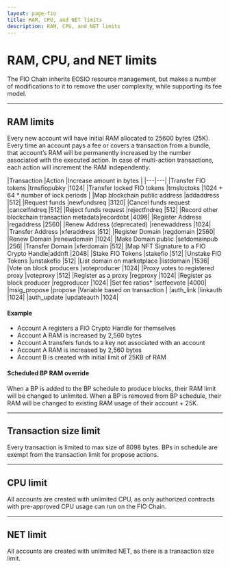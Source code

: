 ```yaml
---
layout: page-fio
title: RAM, CPU, and NET limits
description: RAM, CPU, and NET limits
---
```

# RAM, CPU, and NET limits

The FIO Chain inherits EOSIO resource management, but makes a number of modifications to it to remove the user complexity, while supporting its fee model.

---
## RAM limits

Every new account will have initial RAM allocated to 25600 bytes (25K). Every time an account pays a fee or covers a transaction from a bundle, that account’s RAM will be permanently increased by the number associated with the executed action. In case of multi-action transactions, each action will increment the RAM independently.

|Transaction |Action |Increase amount in bytes |
|---|---|
|Transfer FIO tokens |trnsfiopubky |1024|
|Transfer locked FIO tokens |trnsloctoks |1024 + 64 * number of lock periods |
|Map blockchain public address |addaddress |512|
|Request funds |newfundsreq |3120|
|Cancel funds request |cancelfndreq |512|
|Reject funds request |rejectfndreq |512|
|Record other blockchain transaction metadata|recordobt |4098|
|Register Address |regaddress |2560|
|Renew Address (deprecated) |renewaddress |1024|
|Transfer Address |xferaddress |512|
|Register Domain |regdomain |2560|
|Renew Domain |renewdomain |1024|
|Make Domain public |setdomainpub |256|
|Transfer Domain |xferdomain |512|
|Map NFT Signature to a FIO Crypto Handle|addnft |2048|
|Stake FIO Tokens |stakefio |512|
|Unstake FIO Tokens |unstakefio |512|
|List domain on marketplace |listdomain |1536|
|Vote on block producers |voteproducer |1024|
|Proxy votes to registered proxy |voteproxy |512|
|Register as a proxy |regproxy |1024|
|Register as block producer |regproducer |1024|
|Set fee ratios* |setfeevote |4000|
|msig_propose |propose |Variable based on transaction |
|auth_link |linkauth |1024|
|auth_update |updateauth |1024|

#### Example

* Account A registers a FIO Crypto Handle for themselves
* Account A RAM is increased by 2,560 bytes
* Account A transfers funds to a key not associated with an account
* Account A RAM is increased by 2,560 bytes
* Account B is created with initial limit of 25KB of RAM

#### Scheduled BP RAM override

When a BP is added to the BP schedule to produce blocks, their RAM limit will be changed to unlimited. When a BP is removed from BP schedule, their RAM will be changed to existing RAM usage of their account + 25K.

---
## Transaction size limit

Every transaction is limited to max size of 8098 bytes. BPs in schedule are exempt from the transaction limit for propose actions.

---
## CPU limit

All accounts are created with unlimited CPU, as only authorized contracts with pre-approved CPU usage can run on the FIO Chain.

---
## NET limit

All accounts are created with unlimited NET, as there is a transaction size limit.
